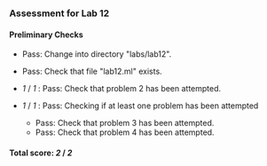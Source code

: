### Assessment for Lab 12

#### Preliminary Checks

+ Pass: Change into directory "labs/lab12".

+ Pass: Check that file "lab12.ml" exists.

+  _1_ / _1_ : Pass: Check that problem 2 has been attempted.

    

+  _1_ / _1_ : Pass: Checking if at least one problem has been attempted
	+ Pass: Check that problem 3 has been attempted.
	+ Pass: Check that problem 4 has been attempted.

#### Total score: _2_ / _2_

